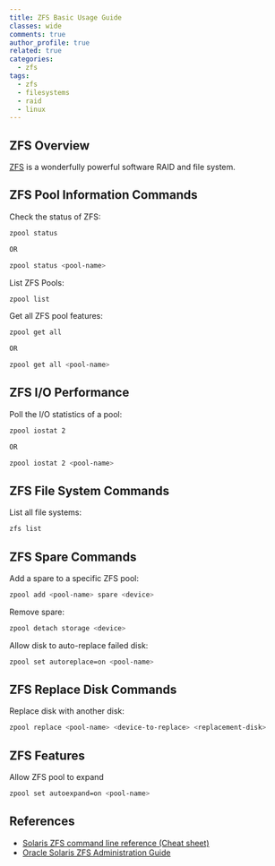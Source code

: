 ```yaml
---
title: ZFS Basic Usage Guide
classes: wide
comments: true
author_profile: true
related: true
categories:
  - zfs
tags:
  - zfs
  - filesystems
  - raid
  - linux
---
```


## ZFS Overview

[ZFS](https://en.wikipedia.org/wiki/ZFS) is a wonderfully powerful software RAID and file system.

## ZFS Pool Information Commands

Check the status of ZFS:

``` bash
zpool status

OR

zpool status <pool-name>
```

List ZFS Pools:

``` bash
zpool list
```

Get all ZFS pool features:

``` bash
zpool get all

OR

zpool get all <pool-name>
```

## ZFS I/O Performance

Poll the I/O statistics of a pool:

``` bash
zpool iostat 2

OR

zpool iostat 2 <pool-name>
```

## ZFS File System Commands

List all file systems:

``` bash
zfs list
```

## ZFS Spare Commands

Add a spare to a specific ZFS pool:

``` bash
zpool add <pool-name> spare <device>
```

Remove spare:

``` bash
zpool detach storage <device>
```

Allow disk to auto-replace failed disk:

``` bash
zpool set autoreplace=on <pool-name>
```

## ZFS Replace Disk Commands

Replace disk with another disk:

``` bash
zpool replace <pool-name> <device-to-replace> <replacement-disk>
```

## ZFS Features

Allow ZFS pool to expand

``` bash
zpool set autoexpand=on <pool-name>
```

## References

* [Solaris ZFS command line reference (Cheat sheet)](https://www.thegeekdiary.com/solaris-zfs-command-line-reference-cheat-sheet/)
* [Oracle Solaris ZFS Administration Guide](https://docs.oracle.com/cd/E19253-01/819-5461/index.html)
